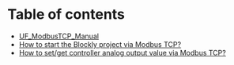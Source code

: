 # Table of contents

* [UF\_ModbusTCP\_Manual](README.md)
* [How to start the Blockly project via Modbus TCP?](how-to-start-the-blockly-project-via-modbus-tcp.md)
* [How to set/get controller analog output value via Modbus TCP?](how-to-set-get-controller-analog-output-value-via-modbus-tcp.md)
